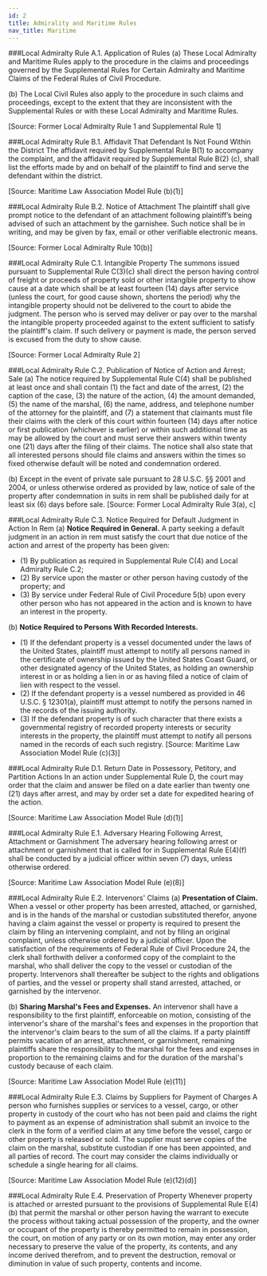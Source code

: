 ```yaml
---
id: 2
title: Admirality and Maritime Rules
nav_title: Maritime
---
```


###Local Admiralty Rule A.1. Application of Rules
(a) These Local Admiralty and Maritime Rules apply to the procedure in the claims and
proceedings governed by the Supplemental Rules for Certain Admiralty and Maritime Claims of the
Federal Rules of Civil Procedure.

(b) The Local Civil Rules also apply to the procedure in such claims and proceedings,
except to the extent that they are inconsistent with the Supplemental Rules or with these Local
Admiralty and Maritime Rules.

[Source: Former Local Admiralty Rule 1 and Supplemental Rule 1]

###Local Admiralty Rule B.1. Affidavit That Defendant Is Not Found Within the District
The affidavit required by Supplemental Rule B(1) to accompany the complaint, and the
affidavit required by Supplemental Rule B(2) (c), shall list the efforts made by and on behalf of the
plaintiff to find and serve the defendant within the district.

[Source: Maritime Law Association Model Rule (b)(1)]

###Local Admiralty Rule B.2. Notice of Attachment
The plaintiff shall give prompt notice to the defendant of an attachment following plaintiff’s
being advised of such an attachment by the garnishee. Such notice shall be in writing, and may be
given by fax, email or other verifiable electronic means.

[Source: Former Local Admiralty Rule 10(b)]

###Local Admiralty Rule C.1. Intangible Property
The summons issued pursuant to Supplemental Rule C(3)(c) shall direct the person having
control of freight or proceeds of property sold or other intangible property to show cause at a date
which shall be at least fourteen (14) days after service (unless the court, for good cause shown,
shortens the period) why the intangible property should not be delivered to the court to abide the
judgment. The person who is served may deliver or pay over to the marshal the intangible property
proceeded against to the extent sufficient to satisfy the plaintiff's claim. If such delivery or payment
is made, the person served is excused from the duty to show cause.

[Source: Former Local Admiralty Rule 2]

###Local Admiralty Rule C.2. Publication of Notice of Action and Arrest; Sale
(a) The notice required by Supplemental Rule C(4) shall be published at least once and shall
contain (1) the fact and date of the arrest, (2) the caption of the case, (3) the nature of the action,
(4) the amount demanded, (5) the name of the marshal, (6) the name, address, and telephone number
of the attorney for the plaintiff, and (7) a statement that claimants must file their claims with the clerk
of this court within fourteen (14) days after notice or first publication (whichever is earlier) or within
such additional time as may be allowed by the court and must serve their answers within twenty one
(21) days after the filing of their claims. The notice shall also state that all interested persons should
file claims and answers within the times so fixed otherwise default will be noted and condemnation
ordered.

(b) Except in the event of private sale pursuant to 28 U.S.C. §§ 2001 and 2004, or unless
otherwise ordered as provided by law, notice of sale of the property after condemnation in suits in
rem shall be published daily for at least six (6) days before sale.
[Source: Former Local Admiralty Rule 3(a), c]

###Local Admiralty Rule C.3. Notice Required for Default Judgment in Action In Rem
(a) __Notice Required in General.__ A party seeking a default judgment in an action in rem
must satisfy the court that due notice of the action and arrest of the property has been given:

  * (1) By publication as required in Supplemental Rule C(4) and Local Admiralty Rule C.2;
  * (2) By service upon the master or other person having custody of the property; and
  * (3) By service under Federal Rule of Civil Procedure 5(b) upon every other person who has not appeared in the action and is known to have an interest in the property.

(b) __Notice Required to Persons With Recorded Interests.__
  * (1) If the defendant property is a vessel documented under the laws of the United
States, plaintiff must attempt to notify all persons named in the certificate of ownership
issued by the United States Coast Guard, or other designated agency of the United States, as
holding an ownership interest in or as holding a lien in or as having filed a notice of claim of
lien with respect to the vessel.
  * (2) If the defendant property is a vessel numbered as provided in 46 U.S.C.
§ 12301(a), plaintiff must attempt to notify the persons named in the records of the issuing
authority.
  * (3) If the defendant property is of such character that there exists a governmental
registry of recorded property interests or security interests in the property, the plaintiff must
attempt to notify all persons named in the records of each such registry.
[Source: Maritime Law Association Model Rule (c)(3)]

###Local Admiralty Rule D.1. Return Date in Possessory, Petitory, and Partition Actions
In an action under Supplemental Rule D, the court may order that the claim and answer be
filed on a date earlier than twenty one (21) days after arrest, and may by order set a date for expedited
hearing of the action.

[Source: Maritime Law Association Model Rule (d)(1)]

###Local Admiralty Rule E.1. Adversary Hearing Following Arrest, Attachment or Garnishment
The adversary hearing following arrest or attachment or garnishment that is called for in
Supplemental Rule E(4)(f) shall be conducted by a judicial officer within seven (7) days, unless
otherwise ordered.

[Source: Maritime Law Association Model Rule (e)(8)]

###Local Admiralty Rule E.2. Intervenors' Claims
(a) __Presentation of Claim.__ When a vessel or other property has been arrested, attached,
or garnished, and is in the hands of the marshal or custodian substituted therefor, anyone having a
claim against the vessel or property is required to present the claim by filing an intervening complaint,
and not by filing an original complaint, unless otherwise ordered by a judicial officer. Upon the
satisfaction of the requirements of Federal Rule of Civil Procedure 24, the clerk shall forthwith
deliver a conformed copy of the complaint to the marshal, who shall deliver the copy to the vessel or
custodian of the property. Intervenors shall thereafter be subject to the rights and obligations of
parties, and the vessel or property shall stand arrested, attached, or garnished by the intervenor.

(b) __Sharing Marshal's Fees and Expenses.__ An intervenor shall have a responsibility to
the first plaintiff, enforceable on motion, consisting of the intervenor's share of the marshal's fees
and expenses in the proportion that the intervenor's claim bears to the sum of all the claims. If a
party plaintiff permits vacation of an arrest, attachment, or garnishment, remaining plaintiffs share
the responsibility to the marshal for the fees and expenses in proportion to the remaining claims and
for the duration of the marshal's custody because of each claim.

[Source: Maritime Law Association Model Rule (e)(11)]

###Local Admiralty Rule E.3. Claims by Suppliers for Payment of Charges
A person who furnishes supplies or services to a vessel, cargo, or other property in custody of
the court who has not been paid and claims the right to payment as an expense of administration
shall submit an invoice to the clerk in the form of a verified claim at any time before the vessel, cargo
or other property is released or sold. The supplier must serve copies of the claim on the marshal,
substitute custodian if one has been appointed, and all parties of record. The court may consider
the claims individually or schedule a single hearing for all claims.

[Source: Maritime Law Association Model Rule (e)(12)(d)]

###Local Admiralty Rule E.4. Preservation of Property
Whenever property is attached or arrested pursuant to the provisions of Supplemental
Rule E(4)(b) that permit the marshal or other person having the warrant to execute the process
without taking actual possession of the property, and the owner or occupant of the property is
thereby permitted to remain in possession, the court, on motion of any party or on its own motion,
may enter any order necessary to preserve the value of the property, its contents, and any income
derived therefrom, and to prevent the destruction, removal or diminution in value of such property,
contents and income.

